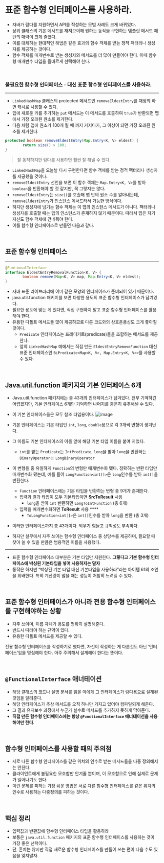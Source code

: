 # 표준 함수형 인터페이스를 사용하라.

- 자바가 람다를 지원하면서 API를 작성하는 모범 사례도 크게 바뀌었다.
- 상위 클래스의 기본 메서드를 재저으이해 원하는 동작을 구현하는 템플릿 메서드 패턴의 매력이 크게 줄었다.
- 이를 대체하는 현대적인 해법은 같은 효과의 함수 객체를 받는 정적 팩터리나 생성자를 제공하는 것이다.
- 함수 객체를 매개변수로 받는 생성자와 메서드를 더 많이 만들어야 한다. 이때 함수형 매개변수 타입을 올바르게 선택해야 한다.

<br>

### 불필요한 함수형 인터페이스 - 대신 표준 함수형 인터페이스를 사용하라.

---

- `LinkedHashMap` 클래스의 protected 메서드인 `removeEldestEntry`를 재정의 하면 캐시로 사용할 수 있다.
- 맵에 새로운 키를 추가하는 `put` 메서드는 이 메서드를 호출하여 `true`가 반환되면 맵에서 가장 오래된 원소를 제거한다.
- 다음 처럼 맵에 원소가 100개 될 때 까지 커지다가, 그 이상이 되면 가장 오래된 원소를 제거한다.

```java
protected boolean removeEldestEntry(Map.Entry<K, V> eldest) {
		return size() > 100;
}
```

> 잘 동작하지만 람다를 사용하면 훨씬 잘 해낼 수 있다.
> 
- `LinkedHashMap`을 오늘날 다시 구현한다면 함수 객체를 받는 정적 팩터리나 생성자를 제공했을 것이다.
- `removeEldestEntry` 선언을 보면 이 함수 객체는 `Map.Entry<K, V>`를 받아 `boolean`을 반환해야 할 것 같지만, 꼭 그렇지는 않다.
- `removeEldestEntry`는 `size()`를 호출해 맵 안의 원소 수를 알아내는데, `removeEldestEntry`가 인스턴스 메서드라서 가능한 방식이다.
- 하지만 생성자에 넘기는 함수 객체는 이 맵의 인스턴스 메서드가 아니다. 팩터리나 생성자를 호출할 때는 맵의 인스턴스가 존재하지 않기 때문이다. 따라서 맵은 자기 자신도 함수 객체에 건네줘야 한다.
- 이를 함수형 인터페이스로 만들면 다음과 같다.

<br>

## 표준 함수형 인터페이스

---

```java
@FuntionalInterface 
interface EldestEntryRemovalFunction<K, V> {
		boolean remove(Map<K, V> map, Map.Entry<K, V> eldest);
}
```

- 자바 표준 라이브러리에 이미 같은 모양의 인터페이스가 준비되어 있기 때문이다.
- java.util.function 패키지를 보면 다양한 용도의 표준 함수형 인터페이스가 담겨있다.
- 필요한 용도에 맞는 게 있다면, 직접 구현하지 말고 표준 함수형 인터페이스를 활용해야 한다.
- 유용한 디폴트 메서드들 많이 제공하므로 다른 코드와의 상호운용성도 크게 좋아질 것이다.
    - `Predicate` 인터페이스는 프레디키트(predicate)들을 조합하는 메서드를 제공한다.
    - 앞의 `LinkedHashMap` 예에서는 직접 만든 `EldestEntryRemoveFunction` 대신 표준 인터페이스인 `BiPredicate<Map<K, V>, Map.Entry<K, V>>`를 사용할 수 있다.

<br>

## Java.util.function 패키지의 기본 인터페이스 6개

- Java.util.function 패키지에는 총 43개의 인터페이스가 담겨있다. 전부 기억하긴 어렵겠지만, 기본 인터페이스 6개만 기억하면 나머지를 충분히 유추해낼 수 있다.
- 이 기본 인터페이스들은 모두 참조 타입용이다.
![image](https://user-images.githubusercontent.com/90807343/165933563-7d40184c-6b84-4152-98fb-daaca6accb22.png)

- 기본 인터페이스는 기본 타입인 `int`, `long`, `double`용으로 각 3개씩 변형이 생겨난다.
- 그 이름도 기본 인터페이스의 이름 앞에 해당 기본 타입 이름을 붙여 지었다.
    - `int`를 받는 `Predicate`는 `IntPredicate`, `long`을 받아 `long`을 반환하는 `BinaryOperator`는 `LongBinaryOperator`
- 이 변형들 중 유일하게 `Function`의 변형만 매개변수화 됐다. 정확히는 반환 타입만 매개변수화 됐는데, 예를 들어 `LongFunction<int[]>`은 `long`인수를 받아 `int[]`을 반환한다.
    - `Function` 인터페이스에는 기본 타입을 반환하는 변형 총 9개가 존재한다.
    - 입력과 결과 타입이 모두 기본타입이면 **SrcToResult** 사용
        - `long`을 받아 `int` 반환하면 `LongToIntFunction` (총 6개)
    - 입력을 매개변수화하면 **ToResult** 사용 ****
        - `ToLongFunction<int[]>`은 `int[]`인수를 받아 `long`을 반환 (총 3개)

- 이러한 인터페이스까지 총 43개이다. 외우기 힘들고 규칙성도 부족하다.
- 하지만 실무에서 자주 쓰이는 함수형 인터페이스 중 상당수를 제공하며, 필요할 때 찾아 쓸 수 있을 만큼은 범용적인 이름을 사용했다.

---

- 표준 함수형 인터페이스 대부분은 기본 타입만 지원한다. **그렇다고 기본 함수형 인터페이스에 박싱된 기본타입을 넣어 사용하지는 말자**
- 동작은 하지만 “박싱된 기본 타입 대신 기본타입을 사용하라”라는 아이템 61의 조언을 위배한다. 특히 계산량이 많을 때는 성능이 처참히 느려질 수 있다.

<br>

## 표준 함수형 인터페이스가 아니라 전용 함수형 인터페이스를 구현해야하는 상황

- 자주 쓰이며, 이름 자체가 용도를 명확히 설명해준다.
- 반드시 따라야 하는 규약이 있다.
- 유용한 디폴트 메서드를 제공할 수 있다.

전용 함수형 인터페이스를 작성하기로 했다면, 자신이 작성하는 게 다른것도 아닌 ‘인터페이스’임을 명심해야 한다. 아주 주의해서 설계해야 한다는 뜻이다. 

<br>

## `@FunctionalInterface` 애너테이션

- 해당 클래스의 코드나 설명 문서를 읽을 이에게 그 인터페이스가 람다용으로 설계된 것임을 알려준다.
- 해당 인터페이스가 추상 메서드를 오직 하나만 가지고 있어야 컴파일되게 해준다.
- 그 결과 유지보수 과정에서 누군가 실수로 메서드를 추가하지 못하게 막아준다.
- **직접 만든 함수형 인터페이스에는 항상 `@FunctionalInterface` 애너테이션을 사용해야만 한다.**

<br>

## 함수형 인터페이스를 사용할 때의 주의점

- 서로 다른 함수형 인터페이스를 같은 위치의 인수로 받는 메서드들을 다중 정의해서는 안된다.
- 클라이언트에게 불필요한 모호함만 안겨줄 뿐이며, 이 모호함으로 인해 실제로 문제가 일어나기도 한다.
- 이런 문제를 피하는 가장 쉬운 방법은 서로 다른 함수형 인터페이스를 같은 위치의 인수로 사용하는 다중정의를 피하는 것이다.

<br>

## 핵심 정리

- 입력값과 반환값에 함수형 인터페이스 타입을 활용하라
- 보통은 `java.util.function` 패키지의 표준 함수형 인터페이스를 사용하는 것이 가장 좋은 선택이다.
- 단, 흔치는 않지만 직접 새로운 함수형 인터페이스를 만들어 쓰는 편이 나을 수도 있음을 잊지말자.

